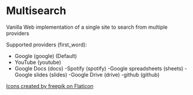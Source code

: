 # Multisearch
Vanilla Web implementation of a single site to search from multiple providers

Supported providers (first_word):
- Google (google) (Default)
- YouTube (youtube)
- Google Docs (docs)
-Spotify (spotify)
-Google spreadsheets (sheets)
-Google slides (slides)
-Google Drive (drive)
-github (github)

[Icons created by freepik on Flaticon](https://www.flaticon.com/authors/freepik)